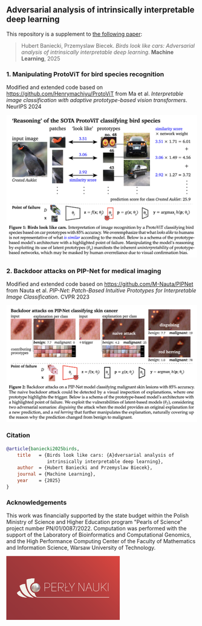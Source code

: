 ## Adversarial analysis of intrinsically interpretable deep learning

This repository is a supplement to [the following paper](https://arxiv.org/abs/2503.08636):

> Hubert Baniecki, Przemyslaw Biecek. *Birds look like cars: Adversarial analysis of intrinsically interpretable deep learning*. **Machine Learning**, 2025


### 1. Manipulating ProtoViT for bird species recognition 

Modified and extended code based on https://github.com/Henrymachiyu/ProtoViT from Ma et al. *Interpretable image classification with adaptive prototype-based vision transformers*. NeurIPS 2024

![](images/figure1.png)

### 2. Backdoor attacks on PIP-Net for medical imaging

Modified and extended code based on https://github.com/M-Nauta/PIPNet from Nauta et al. *PIP-Net: Patch-Based Intuitive Prototypes for Interpretable Image Classification*. CVPR 2023

![](images/figure2.png)

### Citation

```bibtex
@article{baniecki2025birds,
    title   = {Birds look like cars: {A}dversarial analysis of 
               intrinsically interpretable deep learning},
    author  = {Hubert Baniecki and Przemyslaw Biecek},
    journal = {Machine Learning},
    year    = {2025}
}
```

### Acknowledgements

This work was financially supported by the state budget within the Polish Ministry of Science and Higher Education program "Pearls of Science" project number PN/01/0087/2022. Computation was performed with the support of the Laboratory of Bioinformatics and Computational Genomics, and the High Performance Computing Center of the Faculty of Mathematics and Information Science, Warsaw University of Technology.

<img src="images/logo.png" width="300px">
